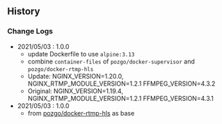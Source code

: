 ## History







### Change Logs
- 2021/05/03 : 1.0.0 
    - update Dockerfile to use `alpine:3.13`
    - combine `container-files` of `pozgo/docker-supervisor` and `pozgo/docker-rtmp-hls`
    - Update: NGINX_VERSION=1.20.0, NGINX_RTMP_MODULE_VERSION=1.2.1 FFMPEG_VERSION=4.3.2
    - Original: NGINX_VERSION=1.19.4, NGINX_RTMP_MODULE_VERSION=1.2.1 FFMPEG_VERSION=4.3.1
- 2021/05/03 : 1.0.0 
    - from [pozgo/docker-rtmp-hls](https://github.com/pozgo/docker-rtmp-hls) as base
